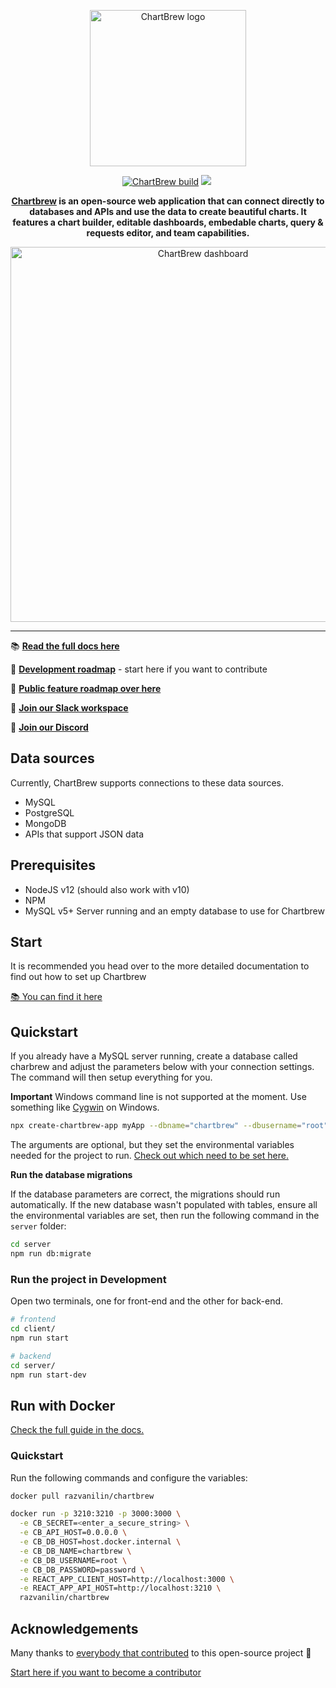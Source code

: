 <p align="center">
  <a href="https://chartbrew.com">
    <img src="https://docs.chartbrew.com/assets/logo_full_3.png" alt="ChartBrew logo" width="250"/>
  </a>
</a>

<p align="center">
  <a href="https://circleci.com/gh/chartbrew/chartbrew" target="_blank"><img src="https://circleci.com/gh/chartbrew/chartbrew.svg?style=svg" alt="ChartBrew build" /></a>
  <a href="https://app.codacy.com/gh/chartbrew/chartbrew" target="_blank"><img src="https://api.codacy.com/project/badge/Grade/b245aa07f69c4250a2de9d24efc659e6"></a>
  <a href="https://discord.gg/KwGEbFk" target="_blank"><img src="https://img.shields.io/discord/656557151048957995?label=Discord" alt="" /></a>
</p>

<p align="center">
  <strong>
    <a href="https://chartbrew.com">Chartbrew</a> is an open-source web application that can connect directly to databases and APIs and use the data to create beautiful charts. It features a chart builder, editable dashboards, embedable charts, query & requests editor, and team capabilities.
  </strong>
</p>

<p align="center">
  <a href="https://chartbrew.com">
    <img src="https://docs.chartbrew.com/assets/dashboard.jpg" alt="ChartBrew dashboard" width="600"/>
  </a>
</a>

<hr />

📚 [**Read the full docs here**](https://docs.chartbrew.com)

🔧 [**Development roadmap**](https://github.com/orgs/chartbrew/projects/1) - start here if you want to contribute

🚙 [**Public feature roadmap over here**](https://trello.com/b/IQ7eiDqZ/chartbrew-roadmap)

💬 [**Join our Slack workspace**](https://join.slack.com/t/chartbrew/shared_invite/enQtODU3MzYzNTkwOTMwLTZiOTA5YzczODUzZGFiZmQyMGI1ZGVmZGI4YTVmOTBkMTI0YzQ2ZjJjOGI5NzQ0NmNmYzRmMDk3MmY4YmI4MTI)

🤟 [**Join our Discord**](https://discord.gg/KwGEbFk)

## Data sources

Currently, ChartBrew supports connections to these data sources.

* MySQL
* PostgreSQL
* MongoDB
* APIs that support JSON data

## Prerequisites

* NodeJS v12 (should also work with v10)
* NPM
* MySQL v5+ Server running and an empty database to use for Chartbrew

## Start

It is recommended you head over to the more detailed documentation to find out how to set up Chartbrew

[📚 You can find it here](https://docs.chartbrew.com/#getting-started)

## Quickstart

If you already have a MySQL server running, create a database called charbrew and adjust the parameters below with your connection settings. The command will then setup everything for you.

**Important** Windows command line is not supported at the moment. Use something like [Cygwin](http://www.cygwin.com/) on Windows.

```sh
npx create-chartbrew-app myApp --dbname="chartbrew" --dbusername="root" --dbpassword="" --dbhost="localhost"
```

The arguments are optional, but they set the environmental variables needed for the project to run. [Check out which need to be set here.](https://docs.chartbrew.com/#set-up-environmental-variables)

**Run the database migrations**

If the database parameters are correct, the migrations should run automatically. If the new database wasn't populated with tables, ensure all the environmental variables are set, then run the following command in the `server` folder:

```sh
cd server
npm run db:migrate
```

### Run the project in Development

Open two terminals, one for front-end and the other for back-end.

```sh
# frontend
cd client/
npm run start

# backend
cd server/
npm run start-dev
```

## Run with Docker

[Check the full guide in the docs.](https://docs.chartbrew.com/deployment/#run-the-application-with-docker)

### Quickstart

Run the following commands and configure the variables:

```sh
docker pull razvanilin/chartbrew
```

```sh
docker run -p 3210:3210 -p 3000:3000 \
  -e CB_SECRET=<enter_a_secure_string> \
  -e CB_API_HOST=0.0.0.0 \
  -e CB_DB_HOST=host.docker.internal \
  -e CB_DB_NAME=chartbrew \
  -e CB_DB_USERNAME=root \
  -e CB_DB_PASSWORD=password \
  -e REACT_APP_CLIENT_HOST=http://localhost:3000 \
  -e REACT_APP_API_HOST=http://localhost:3210 \
  razvanilin/chartbrew
```

## Acknowledgements

Many thanks to [everybody that contributed](https://github.com/chartbrew/chartbrew/graphs/contributors) to this open-source project 🙏

[Start here if you want to become a contributor](https://github.com/chartbrew/chartbrew/blob/master/CONTRIBUTING.md)
